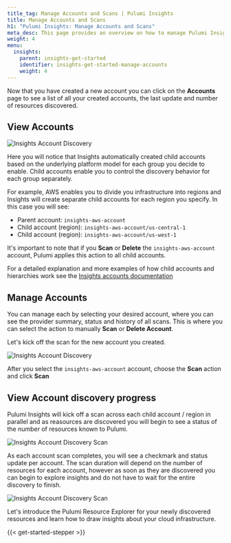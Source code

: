 ```yaml
---
title_tag: Manage Accounts and Scans | Pulumi Insights
title: Manage Accounts and Scans
h1: "Pulumi Insights: Manage Accounts and Scans"
meta_desc: This page provides an overview on how to manage Pulumi Insights Accounts.
weight: 4
menu:
  insights:
    parent: insights-get-started
    identifier: insights-get-started-manage-accounts
    weight: 4
---
```


Now that you have created a new account you can click on the **Accounts** page to see a list of all your created accounts, the last update and number of resources discovered.

## View Accounts

![Insights Account Discovery](/docs/insights/assets/insights-account-discovery.png)

Here you will notice that Insights automatically created child accounts based on the underlying platform model for each group you decide to enable. Child accounts enable you to control the discovery behavior for each group separately.

For example, AWS enables you to divide you infrastructure into regions and Insights will create separate child accounts for each region you specify. In this case you will see:

- Parent account: `insights-aws-account`
- Child account (region): `insights-aws-account/us-central-1`
- Child account (region): `insights-aws-account/us-west-1`

It's important to note that if you **Scan** or **Delete** the `insights-aws-account` account, Pulumi applies this action to all child accounts.

For a detailed explanation and more examples of how child accounts and hierarchies work see the [Insights accounts documentation](/docs/insights/accounts/#account-hierarchies)

## Manage Accounts

You can manage each by selecting your desired account, where you can see the provider summary, status and history of all scans.  This is where you can select the action to manually **Scan** or **Delete Account**.

Let's kick off the scan for the new account you created.

![Insights Account Discovery](/docs/insights/assets/insights-account-discovery.png)

After you select the `insights-aws-account` account, choose the **Scan** action and click **Scan**

## View Account discovery progress

Pulumi Insights will kick off a scan across each child account / region in parallel and as reasources are discovered you will begin to see a status of the number of resources known to Pulumi.

![Insights Account Discovery Scan](/docs/insights/assets/insights-account-discovery-scan.png)

As each account scan completes, you will see a checkmark and status update per account. The scan duration will depend on the number of resources for each account, however as soon as they are discovered you can begin to explore insights and do not have to wait for the entire discovery to finish.

![Insights Account Discovery Scan](/docs/insights/assets/insights-account-discovery-complete.png)

Let's introduce the Pulumi Resource Explorer for your newly discovered resources and learn how to draw insights about your cloud infrastructure.

{{< get-started-stepper >}}
